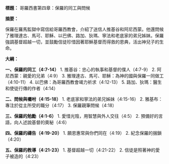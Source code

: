 **標題：** 哥羅西書第四章：保羅的同工與問候

**摘要：**

保羅在羅馬監獄中寫信給哥羅西教會，介紹了送信人推基谷和阿尼西蒙。他還問候了雅理達古、馬可、耶穌、以巴佛、路加、狄瑪、寧法和老底家的弟兄姊妹。保羅強調基督超越一切，並鼓勵信徒珍惜因著耶穌基督而得救的恩典，活出神兒子的生命。

**大綱：**

**一、保羅的同工（4:7-14）**
    1. 推基谷：忠心的執事和基督的僕人（4:7-9）
    2. 阿尼西蒙：親愛的兄弟（4:9）
    3. 雅理達古、馬可、耶穌：為神的國與保羅一同做工（4:10-11）
    4. 以巴佛：為哥羅西教會竭力祈求（4:12-13）
    5. 路加、狄瑪：醫生和使徒行傳的作者（4:14）

**二、問候與囑咐（4:15-18）**
    1. 老底家和寧法的弟兄姊妹（4:15-16）
    2. 雅基布：專注於從主所受的職分（4:17）
    3. 保羅親筆問候（4:18）

**三、保羅的勉勵（4:1-6）**
    1. 愛惜光陰，用智慧與外人交往（4:5）
    2. 預備好的言語，向人述說基督的奧秘（4:6）

**四、保羅的禱告（4:19-20）**
    1. 願恩惠常與你們同在（4:19）
    2. 紀念保羅的捆鎖（4:20）

**五、保羅的教導（4:21-23）**
    1. 基督超越一切（4:21-22）
    2. 信徒是照著神的愛子被造的（4:23）